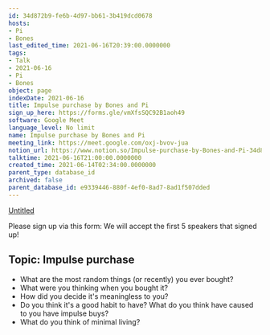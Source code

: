```yaml
---
id: 34d872b9-fe6b-4d97-bb61-3b419dcd0678
hosts:
- Pi
- Bones
last_edited_time: 2021-06-16T20:39:00.0000000
tags:
- Talk
- 2021-06-16
- Pi
- Bones
object: page
indexDate: 2021-06-16
title: Impulse purchase by Bones and Pi
sign_up_here: https://forms.gle/vmXfsSQC92B1aoh49
software: Google Meet
language_level: No limit
name: Impulse purchase by Bones and Pi
meeting_link: https://meet.google.com/oxj-bvov-jua
notion_url: https://www.notion.so/Impulse-purchase-by-Bones-and-Pi-34d872b9fe6b4d97bb613b419dcd0678
talktime: 2021-06-16T21:00:00.0000000
created_time: 2021-06-14T02:34:00.0000000
parent_type: database_id
archived: false
parent_database_id: e9339446-880f-4ef0-8ad7-8ad1f507dded
---
```


[Untitled](https://www.notion.so/cd877e06ad7149f69157f2c71bad5cca)   

Please sign up via this form:
We will accept the first  5 speakers  that signed up! 


## Topic: Impulse purchase

   - What are the most random things (or recently) you ever bought?
   - What were you thinking when you bought it?
   - How did you decide it's meaningless to you?
   - Do you think it's a good habit to have? What do you think have caused to you have impulse buys?
   - What do you think of minimal living?




